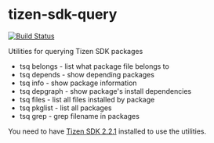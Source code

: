 tizen-sdk-query
===============

[![Build Status](https://travis-ci.org/kalyazin/tizen-sdk-query.svg?branch=master)](https://travis-ci.org/kalyazin/tizen-sdk-query)

Utilities for querying Tizen SDK packages
- tsq belongs  - list what package file belongs to
- tsq depends  - show depending packages
- tsq info     - show package information
- tsq depgraph - show package's install dependencies
- tsq files    - list all files installed by package
- tsq pkglist  - list all packages
- tsq grep     - grep filename in packages

You need to have [Tizen SDK 2.2.1](https://developer.tizen.org/downloads/tizen-sdk) installed to use the utilities.
